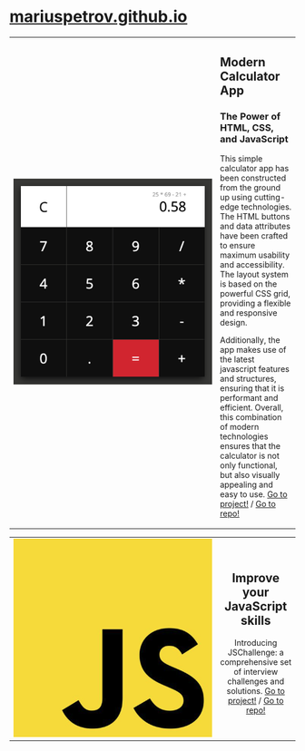 # <a href="https://mariuspetrov.github.io/">mariuspetrov.github.io</a> 

<table>
<tr>
<td width="350px">
<img src="https://raw.githubusercontent.com/mariuspetrov/js-calculator/main/js_calculator.png" alt="js-calculator" width="350px"/>
</td>
  
<td>
<h2>Modern Calculator App</h2> 
<h3>The Power of HTML, CSS, and JavaScript</h3>

<p>This simple calculator app has been constructed from the ground up using cutting-edge technologies. The HTML buttons and data attributes have been crafted to ensure maximum usability and accessibility. The layout system is based on the powerful CSS grid, providing a flexible and responsive design.</p>

<p>Additionally, the app makes use of the latest javascript features and structures, ensuring that it is performant and efficient. Overall, this combination of modern technologies ensures that the calculator is not only functional, but also visually appealing and easy to use.
<a href="https://mariuspetrov.github.io/js-calculator/">Go to project!</a> /
<a href="https://github.com/mariuspetrov/js-calculator/">Go to repo!</a></p>
</td>
</tr>
</table>

<table>
<tr>
<td width="350px">
<img src="https://raw.githubusercontent.com/mariuspetrov/js-challenge/main/js.png" alt="js-challenge" width="350px"/>
</td>
  
<td>
<h2 align="center">Improve your JavaScript skills</h2> 
<p align="center">Introducing JSChallenge: a comprehensive set of interview challenges and solutions. 
<a href="https://mariuspetrov.github.io/js-challenge/">Go to project!</a> /
<a href="https://github.com/mariuspetrov/js-challenge/">Go to repo!</a></p> 
</td>
</tr>
</table>

